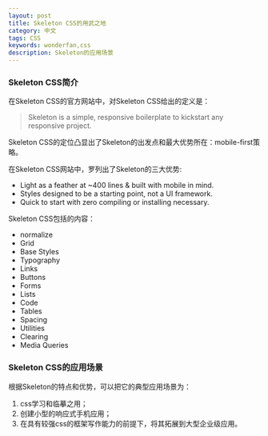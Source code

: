 ```yaml
---
layout: post
title: Skeleton CSS的用武之地
category: 中文
tags: CSS
keywords: wonderfan,css
description: Skeleton的应用场景
---
```


### Skeleton CSS简介

在Skeleton CSS的官方网站中，对Skeleton CSS给出的定义是：
> Skeleton is a simple, responsive boilerplate to kickstart any responsive project.

Skeleton CSS的定位凸显出了Skeleton的出发点和最大优势所在：mobile-first策略。

在Skeleton CSS网站中，罗列出了Skeleton的三大优势:

- Light as a feather at ~400 lines & built with mobile in mind.
- Styles designed to be a starting point, not a UI framework.
- Quick to start with zero compiling or installing necessary.

Skeleton CSS包括的内容：

- normalize
- Grid
- Base Styles
- Typography
- Links
- Buttons
- Forms
- Lists
- Code
- Tables
- Spacing
- Utilities
- Clearing
- Media Queries

### Skeleton CSS的应用场景 

根据Skeleton的特点和优势，可以把它的典型应用场景为：

1. css学习和临摹之用；
2. 创建小型的响应式手机应用；
3. 在具有较强css的框架写作能力的前提下，将其拓展到大型企业级应用。
